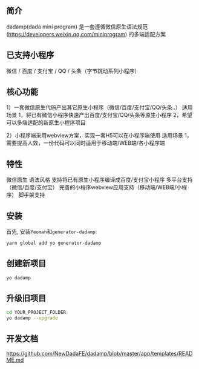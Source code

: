 ## 简介
dadamp(dada mini program)
是一套遵循微信原生语法规范(https://developers.weixin.qq.com/miniprogram) 的多端适配方案

## 已支持小程序
微信 / 百度 / 支付宝 / QQ / 头条（字节跳动系列小程序）

## 核心功能

1）一套微信原生代码产出其它原生小程序（微信/百度/支付宝/QQ/头条..）
    适用场景
	1，将已有微信小程序快速产出百度/支付宝/QQ/头条等原生小程序
	2，希望可以多端适配的新原生小程序项目

2）小程序端采用webview方案，实现一套H5可以在小程序端使用
    适用场景
    1，需要提高人效，一份代码可以同时适用于移动端/WEB端/各小程序端

## 特性

微信原生 语法风格
支持将已有原生小程序编译成百度/支付宝小程序
多平台支持（微信/百度/支付宝）
完善的小程序webview应用支持（移动端/WEB端/小程序）
脚手架支持

## 安装

首先, 安装`Yeoman`和`generator-dadamp`:

```bash
yarn global add yo generator-dadamp
```

## 创建新项目

```bash
yo dadamp
```

## 升级旧项目

```bash
cd YOUR_PROJECT_FOLDER
yo dadamp --upgrade
```
## 开发文档
https://github.com/NewDadaFE/dadamp/blob/master/app/templates/README.md